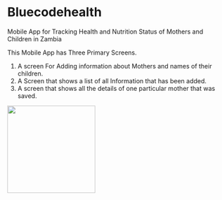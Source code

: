 # Bluecodehealth
Mobile App for Tracking Health and Nutrition Status of Mothers and Children in Zambia

This Mobile App has Three Primary Screens.

1. A screen For Adding information about Mothers and names of their children.
2. A Screen that shows a list of all Information that has been added.
3. A screen that shows all the details of one particular mother that was saved.

<img src="http://app-express.net/bluecode/1.png" width="200">
